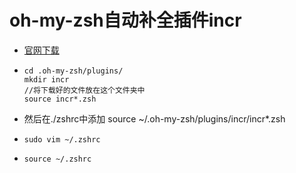 # oh-my-zsh自动补全插件incr

+ [官网下载](http://mimosa-pudica.net/zsh-incremental.html)

+ ```
  cd .oh-my-zsh/plugins/
  mkdir incr
  //将下载好的文件放在这个文件夹中
  source incr*.zsh
  ```

+ 然后在./zshrc中添加  source ~/.oh-my-zsh/plugins/incr/incr*.zsh

+ ```
  sudo vim ~/.zshrc
  ```

+ ```
  source ~/.zshrc
  ```

  